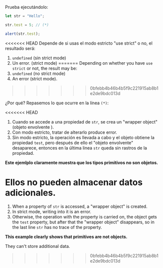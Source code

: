 
Prueba ejecutándolo:

```js run
let str = "Hello";

str.test = 5; // (*)

alert(str.test);
```

<<<<<<< HEAD
Depende de si usas el modo estricto "use strict" o no, el resultado será:
1. `undefined` (sin strict mode)
2. Un error.  (strict mode)
=======
Depending on whether you have `use strict` or not, the result may be:
1. `undefined` (no strict mode)
2. An error (strict mode).
>>>>>>> 0bfebb4b46b4b5f9c221915ab8b1e2de9bdc013d

¿Por qué? Repasemos lo que ocurre en la línea `(*)`:

<<<<<<< HEAD
1. Cuando se accede a una propiedad de `str`, se crea un "wrapper object" (objeto envolvente ).
2. Con modo estricto, tratar de alterarlo produce error.
3. Sin modo estricto, la operación es llevada a cabo y el objeto obtiene la propiedad `test`, pero después de ello el "objeto envolvente" desaparece, entonces en la última linea `str` queda sin rastros de la propiedad.

**Este ejemlplo claramente muestra que los tipos primitivos no son objetos.**

Ellos no pueden almacenar datos adicionales.
=======
1. When a property of `str` is accessed, a "wrapper object" is created.
2. In strict mode, writing into it is an error.
3. Otherwise, the operation with the property is carried on, the object gets the `test` property, but after that the "wrapper object" disappears, so in the last line `str` has no trace of the property.

**This example clearly shows that primitives are not objects.**

They can't store additional data.
>>>>>>> 0bfebb4b46b4b5f9c221915ab8b1e2de9bdc013d
